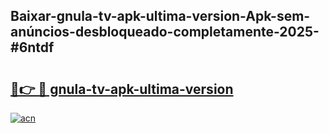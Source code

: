 ## Baixar-gnula-tv-apk-ultima-version-Apk-sem-anúncios-desbloqueado-completamente-2025-#6ntdf

# <h2><a href="https://ainizakaria.my?title=gnula-tv-apk-ultima-version&ref=20M">🔗👉 🔴 gnula-tv-apk-ultima-version</a></h2>

[![acn](https://github.com/user-attachments/assets/0f9c940e-d8b0-45ae-aac7-cd30a18b3e1c)](https://ainizakaria.my?title=gnula-tv-apk-ultima-version&ref=20M)

